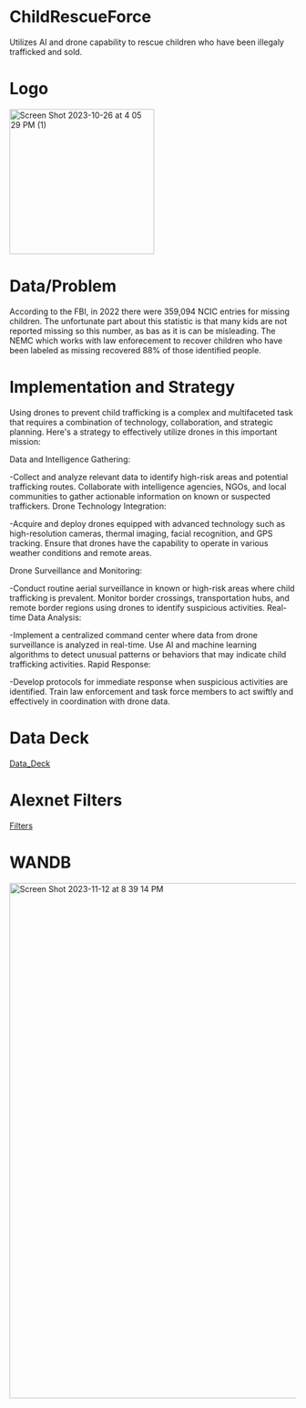# ChildRescueForce
Utilizes AI and drone capability to rescue children who have been illegaly trafficked and sold.

# Logo
<img width="254" alt="Screen Shot 2023-10-26 at 4 05 29 PM (1)" src="https://github.com/trich9/Company-Design/assets/143112521/9a73451e-8a18-4702-8194-c5f2bd0db50b">



# Data/Problem
According to the FBI, in 2022 there were 359,094 NCIC entries for missing children. The unfortunate part about this statistic is that many kids are not reported missing so this number, as bas as it is can be misleading. The NEMC which works with law enforecement to recover children who have been labeled as missing recovered 88% of those identified people. 


# Implementation and Strategy

Using drones to prevent child trafficking is a complex and multifaceted task that requires a combination of technology, collaboration, and strategic planning. Here's a strategy to effectively utilize drones in this important mission:

Data and Intelligence Gathering:

-Collect and analyze relevant data to identify high-risk areas and potential trafficking routes.
Collaborate with intelligence agencies, NGOs, and local communities to gather actionable information on known or suspected traffickers.
Drone Technology Integration:

-Acquire and deploy drones equipped with advanced technology such as high-resolution cameras, thermal imaging, facial recognition, and GPS tracking.
Ensure that drones have the capability to operate in various weather conditions and remote areas.

Drone Surveillance and Monitoring:

-Conduct routine aerial surveillance in known or high-risk areas where child trafficking is prevalent.
Monitor border crossings, transportation hubs, and remote border regions using drones to identify suspicious activities.
Real-time Data Analysis:

-Implement a centralized command center where data from drone surveillance is analyzed in real-time.
Use AI and machine learning algorithms to detect unusual patterns or behaviors that may indicate child trafficking activities.
Rapid Response:

-Develop protocols for immediate response when suspicious activities are identified.
Train law enforcement and task force members to act swiftly and effectively in coordination with drone data.




# Data Deck
[Data_Deck](https://docs.google.com/presentation/d/1V7qAX-prGVKvm_ae6_dDfJEwgpFS4Ctx_0kMRUNZzBs/edit#slide=id.g278ff293417_0_0)


# Alexnet Filters 
[Filters](https://colab.research.google.com/drive/16yId_Y7fSr6D89m-uU-RbUlArJ8bUmRL?usp=sharing#scrollTo=WANJibeUNghZ)

# WANDB
<img width="903" alt="Screen Shot 2023-11-12 at 8 39 14 PM" src="https://github.com/trich9/Company-Design/assets/143112521/8f481160-59be-4075-9fdb-946e1edb4215">


